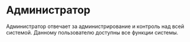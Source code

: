 # Администратор

Администратор отвечает за администрирование и контроль над всей системой. Данному пользователю доступны все функции системы.